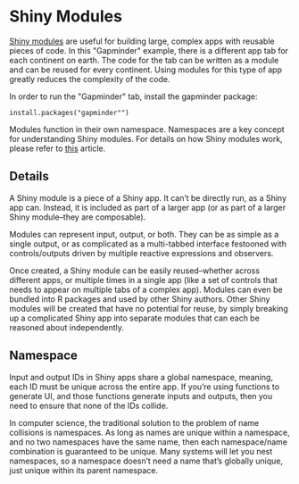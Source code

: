 # Shiny Modules

[Shiny modules](http://shiny.rstudio.com/articles/modules.html) are useful for building large, complex apps with reusable pieces of code. In this "Gapminder" example, there is a different app tab for each continent on earth. The code for the tab can be written as a module and can be reused for every continent. Using modules for this type of app greatly reduces the complexity of the code.

In order to run the "Gapminder" tab, install the gapminder package:

```{r}
install.packages("gapminder"")
```

Modules function in their own namespace. Namespaces are a key concept for understanding Shiny modules. For details on how Shiny modules work, please refer to [this](http://shiny.rstudio.com/articles/modules.html) article.

## Details

A Shiny module is a piece of a Shiny app. It can’t be directly run, as a Shiny app can. Instead, it is included as part of a larger app (or as part of a larger Shiny module–they are composable).

Modules can represent input, output, or both. They can be as simple as a single output, or as complicated as a multi-tabbed interface festooned with controls/outputs driven by multiple reactive expressions and observers.

Once created, a Shiny module can be easily reused–whether across different apps, or multiple times in a single app (like a set of controls that needs to appear on multiple tabs of a complex app). Modules can even be bundled into R packages and used by other Shiny authors. Other Shiny modules will be created that have no potential for reuse, by simply breaking up a complicated Shiny app into separate modules that can each be reasoned about independently.

## Namespace

Input and output IDs in Shiny apps share a global namespace, meaning, each ID must be unique across the entire app. If you’re using functions to generate UI, and those functions generate inputs and outputs, then you need to ensure that none of the IDs collide.

In computer science, the traditional solution to the problem of name collisions is namespaces. As long as names are unique within a namespace, and no two namespaces have the same name, then each namespace/name combination is guaranteed to be unique. Many systems will let you nest namespaces, so a namespace doesn’t need a name that’s globally unique, just unique within its parent namespace.

